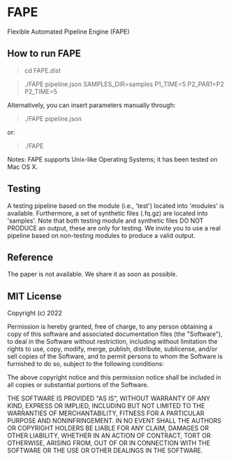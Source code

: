 # FAPE
Flexible Automated Pipeline Engine (FAPE)



## How to run FAPE

> cd FAPE.dist

> ./FAPE pipeline.json SAMPLES_DIR=samples P1_TIME=5 P2_PAR1=P2 P2_TIME=5

Alternatively, you can insert parameters manually through:

> ./FAPE pipeline.json

or:

> ./FAPE


Notes: FAPE supports Unix-like Operating Systems; it has been tested on Mac OS X.



## Testing
A testing pipeline based on the module (i.e., 'test') located into 'modules' is available. Furthermore, a set of synthetic files (.fq.gz) are located into 'samples'.
Note that both testing module and synthetic files DO NOT PRODUCE an output, these are only for testing.
We invite you to use a real pipeline based on non-testing modules to produce a valid output.



## Reference
The paper is not available. We share it as soon as possible.


## MIT License

Copyright (c) 2022

Permission is hereby granted, free of charge, to any person obtaining a copy
of this software and associated documentation files (the "Software"), to deal
in the Software without restriction, including without limitation the rights
to use, copy, modify, merge, publish, distribute, sublicense, and/or sell
copies of the Software, and to permit persons to whom the Software is
furnished to do so, subject to the following conditions:

The above copyright notice and this permission notice shall be included in all
copies or substantial portions of the Software.

THE SOFTWARE IS PROVIDED "AS IS", WITHOUT WARRANTY OF ANY KIND, EXPRESS OR
IMPLIED, INCLUDING BUT NOT LIMITED TO THE WARRANTIES OF MERCHANTABILITY,
FITNESS FOR A PARTICULAR PURPOSE AND NONINFRINGEMENT. IN NO EVENT SHALL THE
AUTHORS OR COPYRIGHT HOLDERS BE LIABLE FOR ANY CLAIM, DAMAGES OR OTHER
LIABILITY, WHETHER IN AN ACTION OF CONTRACT, TORT OR OTHERWISE, ARISING FROM,
OUT OF OR IN CONNECTION WITH THE SOFTWARE OR THE USE OR OTHER DEALINGS IN THE
SOFTWARE.